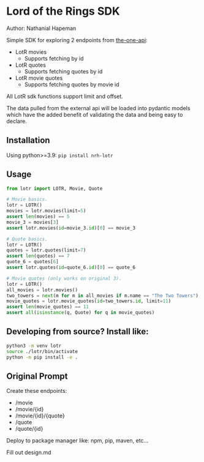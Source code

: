 # Lord of the Rings SDK

Author: Nathanial Hapeman

Simple SDK for exploring 2 endpoints from [the-one-api](https://the-one-api.dev/):

- LotR movies
  - Supports fetching by id
- LotR quotes
  - Supports fetching quotes by id
- LotR movie quotes
  - Supports fetching quotes by movie id

All LotR sdk functions support limit and offset.

The data pulled from the external api will be loaded into pydantic models
which have the added benefit of validating the data and being easy to declare.

## Installation

Using python>=3.9: `pip install nrh-lotr`

## Usage

```py
from lotr import LOTR, Movie, Quote

# Movie basics.
lotr = LOTR()
movies = lotr.movies(limit=5)
assert len(movies) == 5
movie_3 = movies[3]
assert lotr.movies(id=movie_3.id)[0] == movie_3

# Quote basics.
lotr = LOTR()
quotes = lotr.quotes(limit=7)
assert len(quotes) == 7
quote_6 = quotes[6]
assert lotr.quotes(id=quote_6.id)[0] == quote_6

# Movie quotes (only works on original 3).
lotr = LOTR()
all_movies = lotr.movies()
two_towers = next(m for m in all_movies if m.name == "The Two Towers")
movie_quotes = lotr.movie_quotes(id=two_towers.id, limit=11)
assert len(movie_quotes) == 11
assert all(isinstance(q, Quote) for q in movie_quotes)
```

## Developing from source? Install like:

```sh
python3 -m venv lotr
source ./lotr/bin/activate
python -m pip install -e .
```

## Original Prompt

Create these endpoints:

- /movie
- /movie/{id}
- /movie/{id}/{quote}
- /quote
- /quote/{id}

Deploy to package manager like: npm, pip, maven, etc...

Fill out design.md
